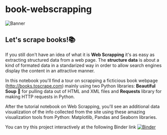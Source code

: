# book-webscrapping

![Banner](https://images.squarespace-cdn.com/content/v1/5773dde903596ecc892de49f/1606290672221-FROACHB8RVCZ15QSAYH4/ke17ZwdGBToddI8pDm48kBEbJ4X1_RBiAWsf6mxrahQUqsxRUqqbr1mOJYKfIPR7LoDQ9mXPOjoJoqy81S2I8N_N4V1vUb5AoIIIbLZhVYy7Mythp_T-mtop-vrsUOmeInPi9iDjx9w8K4ZfjXt2dotjh5j1vW76STHA22qACelGTD8y-_ApmyYGpEMstMbMOpYghpI-Ha_TwZsqqmJXng/banner-books.jpg?format=1500w)
## Let's scrape books!📚

If you still don't have an idea of what it is **Web Scrapping** it's as easy as extracting structured data from a web page. The **structure data** is about a kind of formated data in a standarized way in order to allow search engines display the content in an attractive manner.

In this notebook you'll find a tour on scrapping a ficticious book webpage (http://books.toscrape.com) mainly using two Python libraries: **Beautiful Soup**  🥘  for pulling data out of HTML and XML files and **Requests** library for making HTTP requests in Python.

After the tutorial notebook on Web Scrapping, you'll see an additional data visualization of the info collected from the site using these amazing visualization tools from Python: Matplotlib, Pandas and Seaborn libraries.

You can try this project interactively at the following Binder link [![Binder](https://mybinder.org/badge_logo.svg)](https://hub.gke2.mybinder.org/user/anievescordeiro-ok-webscrapping-6jhbc2l0/notebooks/WebScrappingOfBooks.ipynb)
